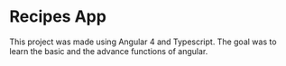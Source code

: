 # Recipes App

This project was made using Angular 4 and Typescript. The goal was to learn the basic and the advance functions of angular.
